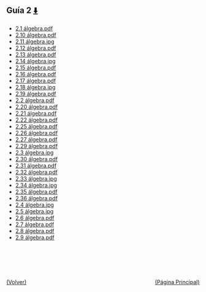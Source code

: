 
<html>
<body>
<h2>Guía 2 <a href="https://downgit.github.io/#/home?url=https://github.com/Apuntes-FIUBA/Apuntes-Electronica/tree/main/81 - Matemática/8102 - Algebra II/Guias de Problemas/Resueltos/Guía 2" style="font-size:20px">  ⬇️ </a></h2>
<ul>
    <li><a href="2.1 álgebra.pdf">2.1 álgebra.pdf</a></li>
    <li><a href="2.10 álgebra.pdf">2.10 álgebra.pdf</a></li>
    <li><a href="2.11 álgebra.jpg">2.11 álgebra.jpg</a></li>
    <li><a href="2.12 álgebra.pdf">2.12 álgebra.pdf</a></li>
    <li><a href="2.13 álgebra.pdf">2.13 álgebra.pdf</a></li>
    <li><a href="2.14 álgebra.jpg">2.14 álgebra.jpg</a></li>
    <li><a href="2.15 álgebra.pdf">2.15 álgebra.pdf</a></li>
    <li><a href="2.16 álgebra.pdf">2.16 álgebra.pdf</a></li>
    <li><a href="2.17 álgebra.pdf">2.17 álgebra.pdf</a></li>
    <li><a href="2.18 álgebra.jpg">2.18 álgebra.jpg</a></li>
    <li><a href="2.19 álgebra.pdf">2.19 álgebra.pdf</a></li>
    <li><a href="2.2 álgebra.pdf">2.2 álgebra.pdf</a></li>
    <li><a href="2.20 álgebra.pdf">2.20 álgebra.pdf</a></li>
    <li><a href="2.21 álgebra.pdf">2.21 álgebra.pdf</a></li>
    <li><a href="2.22 álgebra.pdf">2.22 álgebra.pdf</a></li>
    <li><a href="2.25 álgebra.pdf">2.25 álgebra.pdf</a></li>
    <li><a href="2.26 álgebra.pdf">2.26 álgebra.pdf</a></li>
    <li><a href="2.27 álgebra.pdf">2.27 álgebra.pdf</a></li>
    <li><a href="2.29 álgebra.pdf">2.29 álgebra.pdf</a></li>
    <li><a href="2.3 álgebra.jpg">2.3 álgebra.jpg</a></li>
    <li><a href="2.30 álgebra.pdf">2.30 álgebra.pdf</a></li>
    <li><a href="2.31 álgebra.pdf">2.31 álgebra.pdf</a></li>
    <li><a href="2.32 álgebra.pdf">2.32 álgebra.pdf</a></li>
    <li><a href="2.33 álgebra.jpg">2.33 álgebra.jpg</a></li>
    <li><a href="2.34 álgebra.jpg">2.34 álgebra.jpg</a></li>
    <li><a href="2.35 álgebra.pdf">2.35 álgebra.pdf</a></li>
    <li><a href="2.36 álgebra.pdf">2.36 álgebra.pdf</a></li>
    <li><a href="2.4 álgebra.jpg">2.4 álgebra.jpg</a></li>
    <li><a href="2.5 álgebra.jpg">2.5 álgebra.jpg</a></li>
    <li><a href="2.6 álgebra.pdf">2.6 álgebra.pdf</a></li>
    <li><a href="2.7 álgebra.pdf">2.7 álgebra.pdf</a></li>
    <li><a href="2.8 álgebra.pdf">2.8 álgebra.pdf</a></li>
    <li><a href="2.9 álgebra.pdf">2.9 álgebra.pdf</a></li>
</ul>
</body>
</html>






<br><br><br><br><br><a href="../" style="float: left">(Volver)</a> <a href="https://apuntes-fiuba.github.io/Apuntes-Electronica" style="float: right">(Página Principal)</a>
